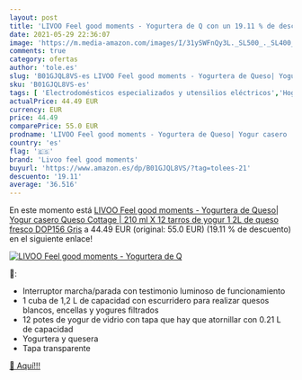 ```yaml
---
layout: post
title: 'LIVOO Feel good moments - Yogurtera de Q con un 19.11 % de descuento'
date: 2021-05-29 22:36:07
image: 'https://m.media-amazon.com/images/I/31ySWFnQy3L._SL500_._SL400_.jpg'
comments: true
category: ofertas
author: 'tole.es'
slug: 'B01GJQL8VS-es LIVOO Feel good moments - Yogurtera de Queso| Yogur casero...'
sku: 'B01GJQL8VS-es'
tags: [ 'Electrodomésticos especializados y utensilios eléctricos','Hogar y cocina','Pequeño electrodoméstico','Yogurteras','livoo feel good moments','queso','yogur', ]
actualPrice: 44.49 EUR
currency: EUR
price: 44.49
comparePrice: 55.0 EUR
prodname: 'LIVOO Feel good moments - Yogurtera de Queso| Yogur casero  Queso Cottage | 210 ml X 12 tarros de yogur  1 2L de queso fresco DOP156 Gris'
country: 'es'
flag: '🇪🇸'
brand: 'Livoo feel good moments'
buyurl: 'https://www.amazon.es/dp/B01GJQL8VS/?tag=tolees-21'
descuento: '19.11'
average: '36.516'
---
```


En este momento está [LIVOO Feel good moments - Yogurtera de Queso| Yogur casero  Queso Cottage | 210 ml X 12 tarros de yogur  1 2L de queso fresco DOP156 Gris](https://www.amazon.es/dp/B01GJQL8VS/?tag=tolees-21) a 44.49 EUR (original: 55.0 EUR) (19.11 %  de descuento) en el siguiente enlace!

[![LIVOO Feel good moments - Yogurtera de Q](https://m.media-amazon.com/images/I/31ySWFnQy3L._SL500_._SL400_.jpg)](https://www.amazon.es/dp/B01GJQL8VS/?tag=tolees-21)

🔎:

- Interruptor marcha/parada con testimonio luminoso de funcionamiento
- 1 cuba de 1,2 L de capacidad con escurridero para realizar quesos blancos, encellas y yogures filtrados
- 12 potes de yogur de vidrio con tapa que hay que atornillar con 0.21 L de capacidad
- Yogurtera y quesera
- Tapa transparente

[🛒 Aquí!!!](https://www.amazon.es/dp/B01GJQL8VS/?tag=tolees-21)
